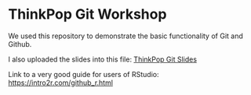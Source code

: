# ThinkPop Git Workshop

We used this repository to demonstrate the basic functionality of Git and Github.

I also uploaded the slides into this file: [ThinkPop Git Slides](2023-06-23-ThinkPop-Git-Theile.pdf)

Link to a very good guide for users of RStudio: https://intro2r.com/github_r.html
